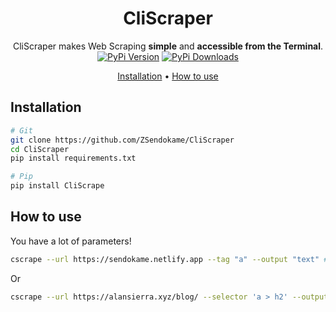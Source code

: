 <div align="center">

# CliScraper

CliScraper makes Web Scraping **simple** and **accessible from the Terminal**.
[![PyPi Version](https://img.shields.io/pypi/v/CliScrape.svg?logo=pypi&logoColor=yellow)](https://pypi.org/project/CliScrape)
[![PyPi Downloads](https://img.shields.io/pypi/dm/CliScrape?logo=pypi&logoColor=yellow)](https://pypistats.org/packages/CliScrape)

[Installation](#Installation) •
[How to use](#How-to-use)
</div>

## Installation
```sh
# Git
git clone https://github.com/ZSendokame/CliScraper
cd CliScraper
pip install requirements.txt

# Pip
pip install CliScrape
```

## How to use
You have a lot of parameters!
```sh
cscrape --url https://sendokame.netlify.app --tag "a" --output "text" # <- You can select the attributes of BS4. 
```
Or
```sh
cscrape --url https://alansierra.xyz/blog/ --selector 'a > h2' --output text
```